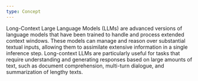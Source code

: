 ```yaml
---
type: Concept
---
```


Long-Context Large Language Models (LLMs) are advanced versions of language models that have been trained to handle and process extended context windows. These models can manage and reason over substantial textual inputs, allowing them to assimilate extensive information in a single inference step. Long-context LLMs are particularly useful for tasks that require understanding and generating responses based on large amounts of text, such as document comprehension, multi-turn dialogue, and summarization of lengthy texts.